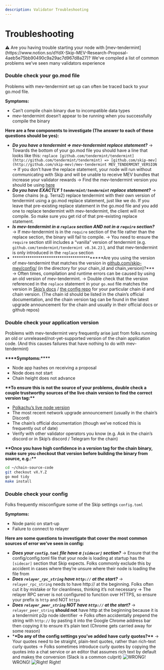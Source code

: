 ```yaml
---
description: Validator Troubleshooting
---
```


# Troubleshooting

<aside>
⚠️ Are you having trouble starting your node with [mev-tendermint](https://www.notion.so/dYdX-Skip-MEV-Research-Proposal-4aeb5e75bb90490c9a29ac7d967d8a27)? We’ve compiled a list of common problems we’ve seen many validators experience

</aside>

### Double check your go.mod file

Problems with mev-tendermint set up can often be traced back to your go.mod file.

**Symptoms:**

- Can’t compile chain binary due to incompatible data types
- mev-tendermint doesn’t appear to be running when you successfully compile the binary

**Here are a few components to investigate (The answer to each of these questions should be yes):**

- **_Do you have a tendermint ⇒ mev-tendermint replace statement?_**
  → Towards the bottom of your go.mod file you should have a line that looks like this:
  `replace [github.com/tendermint/tendermint](http://github.com/tendermint/tendermint) => [github.com/skip-mev](http://github.com/skip-mev)/mev-tendermint MEV_TENDERMINT_VERSION`
  → If you don’t have the replace statement, your node will run without communicating with Skip and will be unable to receive MEV bundles that increase your validator rewards
  → Find the mev-tendermint version you should be using [here](../Chain%20Configuration%20431f9bfd28694949aec46de190b1eb5a.md)
- **_Do you have EXACTLY 1 `tendermint/tendermint` replace statement?_**
  → Some chains (e.g. Terra2) replace tendermint with their own version of tendermint using a go.mod replace statement, just like we do. If you leave that pre-existing replace statement in the go.mod file and you add one to replace tendermint with mev-tendermint, the client will not compile. So make sure you get rid of that pre-existing replace statement.
- **_Is mev-tendermint in a `replace` section AND not in a `require` section?_**
  → If mev-tendermint is in the `require` section of the file rather than the replace section, the binary will fail to compile.
  → You need to ensure the `require` section still includes a “vanilla” version of tendermint (e.g. `github.com/tendermint/tendermint v0.34.23` ), and that mev-tendermint is only introduced in the `replace` section
- ********************\*********************Are you using the version of mev-tendermint that matches the version in [github.com/skip-mev/config/](http://github.com/skip-mev/config/) (in the directory for your chain_id and chain_version)?\*\*\*
  → Often times, compilation and runtime errors can be caused by using an old version of mev-tendermint.
  → Double check that the version referenced in the `replace` statement in your `go.mod` file matches the version in [Skip’s docs](../Chain%20Configuration%20431f9bfd28694949aec46de190b1eb5a.md) / [the config repo](Validator%20Troubleshooting%20Guide%20caf97a63c5cb47b8903931ea923e86f9.md) for your particular chain id and chain version. (The chain id should be listed in the chain’s official documentation, and the chain version tag can be found in the latest upgrade announcement for the chain and usually in their official docs or github repos)

### Double check your application version

Problems with mev-tendermint very frequently arise just from folks running an old or unreleased/not-yet-supported version of the chain application code. (And this causes failures that have nothing to do with mev-tendermint)

********\*\*\*\*********Symptoms:********\*\*\*\*********

- Node app hashes on receiving a proposal
- Node does not start
- Chain height does not advance

******************\*\*******************To ensure this is not the source of your problems, double check a couple trustworthy sources of the live chain version to find the correct version tag:******************\*\*******************

- [Polkachu’s live node version](Validator%20Troubleshooting%20Guide%20caf97a63c5cb47b8903931ea923e86f9.md)
- The most recent network upgrade announcement (usually in the chain’s Discord)
- The chain’s official documentation (though we’ve noticed this is frequently out of date)
- Verify with other validator operators you know (e.g. Ask in the chain’s discord or in Skip’s discord / Telegram for the chain)

********************************\*\*********************************Once you have high confidence in a version tag for the chain binary, make sure you checkout that version before building the binary from source, e.g.:********************************\*\*********************************

```bash
cd ~/chain-source-code
git checkout vX.Y.Z
go mod tidy
make install
```

### Double check your config

Folks frequently misconfigure some of the Skip settings `config.toml`

**Symptoms:**

- Node panic on start-up
- Failure to connect to relayer

**Here are some questions to investigate that cover the most common sources of error we’ve seen in config:**

- **_Does your `config.toml` file have a `[sidecar]` section?_**
  → Ensure that the config/config.toml file that your node is loading at startup has the `[sidecar]` section that Skip expects. Folks commonly exclude this by accident in cases where they’re unsure where their node is loading the file from
- **_Does `relayer_rpc_string` have `http://` at the start?_**
  → `relayer_rpc_string` needs to have http:// at the beginning. Folks often cut it by mistake or for cleanliness, thinking it’s not necessary
  → The relayer RPC server is not configured to function over HTTPS, so ensure your prefix is `http` and NOT `https`
- **_Does `relayer_peer_string` NOT have `http://` at the start?_**
  → `relayer_peer_string` **should not** have http at the beginning because it is a tendermint p2p node identifier
  → Folks often accidentally prepend the string with `http://` by pasting it into the Google Chrome address bar then copying it to ensure it’s plain text (Chrome gets carried away for some reason)
- \***\*Do any of the config settings you’ve added have curly quotes?\*\***
  → Your quotes need to be straight, plain-text quotes, rather than rich-text curly quotes
  → Folks sometimes introduce curly quotes by copying the quotes into a chat service or an editor that assumes rich text by default and makes the conversion (Slack is a common culprit)
  ![WRONG! ](/img/docs/validator/quotes-wrong.png)
  WRONG!
  ![Right!](/img/docs/validator/quotes-correct.png)
  Right!
